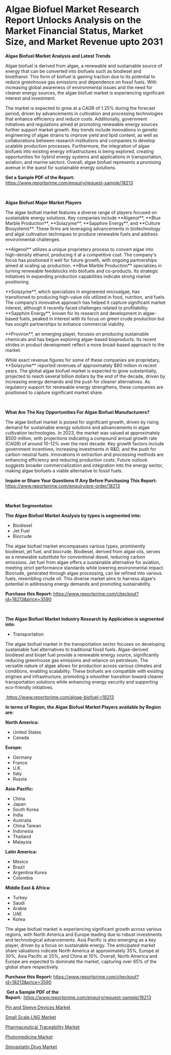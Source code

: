 <p><h1>Algae Biofuel Market Research Report Unlocks Analysis on the Market Financial Status, Market Size, and Market Revenue upto 2031</h1></p><p><strong>Algae Biofuel Market Analysis and Latest Trends</strong></p>
<p><p>Algae biofuel is derived from algae, a renewable and sustainable source of energy that can be converted into biofuels such as biodiesel and bioethanol. This form of biofuel is gaining traction due to its potential to reduce greenhouse gas emissions and dependence on fossil fuels. With increasing global awareness of environmental issues and the need for cleaner energy sources, the algae biofuel market is experiencing significant interest and investment.</p><p>The market is expected to grow at a CAGR of 1.25% during the forecast period, driven by advancements in cultivation and processing technologies that enhance efficiency and reduce costs. Additionally, government initiatives and regulations aimed at promoting renewable energy sources further support market growth. Key trends include innovations in genetic engineering of algae strains to improve yield and lipid content, as well as collaborations between research institutions and companies to develop scalable production processes. Furthermore, the integration of algae biofuels into existing energy infrastructures is being explored, creating opportunities for hybrid energy systems and applications in transportation, aviation, and marine sectors. Overall, algae biofuel represents a promising avenue in the quest for sustainable energy solutions.</p></p>
<p><strong>Get a Sample PDF of the Report:&nbsp;</strong> <a href="https://www.reportprime.com/enquiry/request-sample/18213?utm_campaign=37&utm_medium=2&utm_source=Github&utm_content=ia&utm_term=20112024&utm_id=algae-biofuel">https://www.reportprime.com/enquiry/request-sample/18213</a></p>
<p>&nbsp;</p>
<p><strong>Algae Biofuel Major Market Players</strong></p>
<p><p>The algae biofuel market features a diverse range of players focused on sustainable energy solutions. Key companies include **Algenol**, **Blue Marble Production**, **Solazyme**, **Sapphire Energy**, and **Culture Biosystems**. These firms are leveraging advancements in biotechnology and algal cultivation techniques to produce renewable fuels and address environmental challenges.</p><p>**Algenol** utilizes a unique proprietary process to convert algae into high-density ethanol, producing it at a competitive cost. The company's focus has positioned it well for future growth, with ongoing partnerships aimed at scaling up production. **Blue Marble Production** specializes in turning renewable feedstocks into biofuels and co-products. Its strategic initiatives in expanding production capabilities indicate strong market positioning.</p><p>**Solazyme**, which specializes in engineered microalgae, has transitioned to producing high-value oils utilized in food, nutrition, and fuels. The company’s innovative approach has helped it capture significant market interest, although it recently faced challenges related to profitability. **Sapphire Energy**, known for its research and development in algae-based fuels, peaked in interest with its focus on green crude production but has sought partnerships to enhance commercial viability.</p><p>**Proviron**, an emerging player, focuses on producing sustainable chemicals and has begun exploring algae-based bioproducts. Its recent strides in product development reflect a more broad-based approach to the market.</p><p>While exact revenue figures for some of these companies are proprietary, **Solazyme** reported revenues of approximately $80 million in recent years. The global algae biofuel market is expected to grow substantially, projected to reach several billion dollars by the end of the decade, driven by increasing energy demands and the push for cleaner alternatives. As regulatory support for renewable energy strengthens, these companies are positioned to capture significant market share.</p></p>
<p>&nbsp;</p>
<p><strong>What Are The Key Opportunities For Algae Biofuel Manufacturers?</strong></p>
<p><p>The algae biofuel market is poised for significant growth, driven by rising demand for sustainable energy solutions and advancements in algae cultivation technologies. In 2023, the market was valued at approximately $500 million, with projections indicating a compound annual growth rate (CAGR) of around 10-12% over the next decade. Key growth factors include government incentives, increasing investments in R&D, and the push for carbon-neutral fuels. Innovations in extraction and processing methods are enhancing efficiency and reducing production costs. Future outlook suggests broader commercialization and integration into the energy sector, making algae biofuels a viable alternative to fossil fuels.</p></p>
<p><strong>Inquire or Share Your Questions If Any Before Purchasing This Report:</strong> <a href="https://www.reportprime.com/enquiry/pre-order/18213?utm_campaign=37&utm_medium=2&utm_source=Github&utm_content=ia&utm_term=20112024&utm_id=algae-biofuel">https://www.reportprime.com/enquiry/pre-order/18213</a></p>
<p>&nbsp;</p>
<p><strong>Market Segmentation</strong></p>
<p><strong>The Algae Biofuel Market Analysis by types is segmented into:</strong></p>
<p><ul><li>Biodiesel</li><li>Jet Fuel</li><li>Biocrude</li></ul></p>
<p><p>The algae biofuel market encompasses various types, prominently biodiesel, jet fuel, and biocrude. Biodiesel, derived from algae oils, serves as a renewable substitute for conventional diesel, reducing carbon emissions. Jet fuel from algae offers a sustainable alternative for aviation, meeting strict performance standards while lowering environmental impact. Biocrude, generated through algae processing, can be refined into various fuels, resembling crude oil. This diverse market aims to harness algae's potential in addressing energy demands and promoting sustainability.</p></p>
<p><strong>Purchase this Report:&nbsp;</strong><a href="https://www.reportprime.com/checkout?id=18213&price=3590&utm_campaign=37&utm_medium=2&utm_source=Github&utm_content=ia&utm_term=20112024&utm_id=algae-biofuel">https://www.reportprime.com/checkout?id=18213&price=3590</a></p>
<p>&nbsp;</p>
<p><strong>The Algae Biofuel Market Industry Research by Application is segmented into:</strong></p>
<p><ul><li>Transportation</li></ul></p>
<p><p>The algae biofuel market in the transportation sector focuses on developing sustainable fuel alternatives to traditional fossil fuels. Algae-derived biodiesel and biojet fuel provide a renewable energy source, significantly reducing greenhouse gas emissions and reliance on petroleum. The versatile nature of algae allows for production across various climates and conditions, enabling scalability. These biofuels are compatible with existing engines and infrastructure, promoting a smoother transition toward cleaner transportation solutions while enhancing energy security and supporting eco-friendly initiatives.</p></p>
<p><a href="https://www.reportprime.com/algae-biofuel-r18213?utm_campaign=37&utm_medium=2&utm_source=Github&utm_content=ia&utm_term=20112024&utm_id=algae-biofuel">&nbsp;https://www.reportprime.com/algae-biofuel-r18213</a></p>
<p><strong>In terms of Region, the Algae Biofuel Market Players available by Region are:</strong></p>
<p>
    <p> <strong> North America: </strong>
        <ul>
            <li>United States</li>
            <li>Canada</li>
        </ul>
        </p> 
    <p> <strong> Europe: </strong>
        <ul>
            <li>Germany</li>
            <li>France</li>
            <li>U.K.</li>
            <li>Italy</li>
            <li>Russia</li>
        </ul>
        </p> 
    <p> <strong> Asia-Pacific: </strong>
        <ul>
            <li>China</li>
            <li>Japan</li>
            <li>South Korea</li>
            <li>India</li>
            <li>Australia</li>
            <li>China Taiwan</li>
            <li>Indonesia</li>
            <li>Thailand</li>
            <li>Malaysia</li>
        </ul>
        </p> 
    <p> <strong> Latin America: </strong>
        <ul>
            <li>Mexico</li>
            <li>Brazil</li>
            <li>Argentina Korea</li>
            <li>Colombia</li>
        </ul>
        </p> 
    <p> <strong> Middle East & Africa: </strong>
        <ul>
            <li>Turkey</li>
            <li>Saudi</li>
            <li>Arabia</li>
            <li>UAE</li>
            <li>Korea</li>
        </ul>
    </p>
    </p>
<p><p>The algae biofuel market is experiencing significant growth across various regions, with North America and Europe leading due to robust investments and technological advancements. Asia Pacific is also emerging as a key player, driven by a focus on sustainable energy. The anticipated market share valuations indicate North America at approximately 35%, Europe at 30%, Asia Pacific at 25%, and China at 10%. Overall, North America and Europe are expected to dominate the market, capturing over 65% of the global share respectively.</p></p>
<p><strong>Purchase this Report: </strong><a href="https://www.reportprime.com/checkout?id=18213&price=3590&utm_campaign=37&utm_medium=2&utm_source=Github&utm_content=ia&utm_term=20112024&utm_id=algae-biofuel">https://www.reportprime.com/checkout?id=18213&price=3590</a></p>
<p>&nbsp;<strong>Get a Sample PDF of the Report:&nbsp;&nbsp;</strong><a href="https://www.reportprime.com/enquiry/request-sample/18213?utm_campaign=37&utm_medium=2&utm_source=Github&utm_content=ia&utm_term=20112024&utm_id=algae-biofuel">https://www.reportprime.com/enquiry/request-sample/18213</a></p>
<p><strong></strong></p>
<p><p><a href="https://github.com/SamiaHussain82/Market-Research-Report-List-1/blob/main/pin-and-sleeve-devices-market.md?utm_campaign=37&utm_medium=2&utm_source=Github&utm_content=ia&utm_term=20112024&utm_id=algae-biofuel">Pin and Sleeve Devices Market</a></p><p><a href="https://github.com/DianaWilson796/Market-Research-Report-List-1/blob/main/small-scale-lng-market.md?utm_campaign=37&utm_medium=2&utm_source=Github&utm_content=ia&utm_term=20112024&utm_id=algae-biofuel">Small Scale LNG Market</a></p><p><a href="https://www.linkedin.com/pulse/comprehensive-pharmaceutical-traceability-market-report-saulc?utm_campaign=37&utm_medium=2&utm_source=Github&utm_content=ia&utm_term=20112024&utm_id=algae-biofuel">Pharmaceutical Traceability Market</a></p><p><a href="https://www.linkedin.com/pulse/photomedicine-market-forecasting-share-size-revenue-projected-zyfxc?utm_campaign=37&utm_medium=2&utm_source=Github&utm_content=ia&utm_term=20112024&utm_id=algae-biofuel">Photomedicine Market</a></p><p><a href="https://issuu.com/reportprime-2/docs/simvastatin-drug-market-size-2030.p_a3612a4b50ec34?utm_campaign=37&utm_medium=2&utm_source=Github&utm_content=ia&utm_term=20112024&utm_id=algae-biofuel">Simvastatin Drug Market</a></p></p>